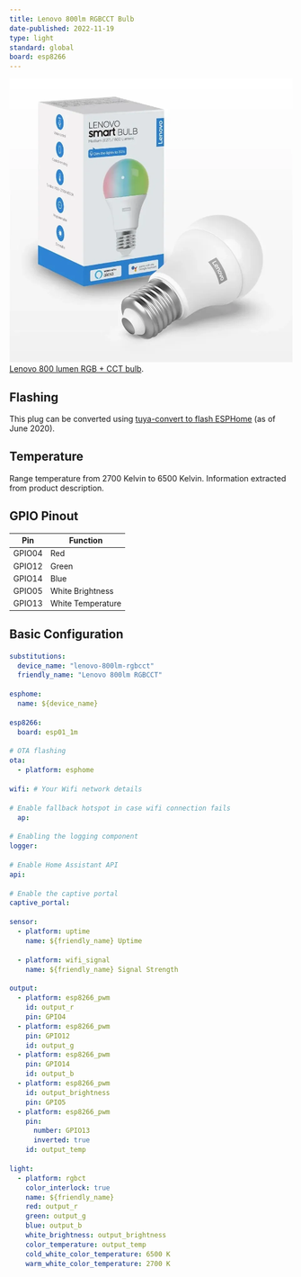 ```yaml
---
title: Lenovo 800lm RGBCCT Bulb
date-published: 2022-11-19
type: light
standard: global
board: esp8266
---
```


![Lenovo bulb packaging view](lenovo_ZG38C02978.webp "Lenovo 800 lumens RGB + CCT bulb")
[Lenovo 800 lumen RGB + CCT bulb](https://www.lenovo.com/es/es/smart-bulb/).

## Flashing

This plug can be converted using [tuya-convert to flash ESPHome](/guides/tuya-convert) (as of June 2020).

## Temperature

Range temperature from 2700 Kelvin to 6500 Kelvin. Information extracted from product description.

## GPIO Pinout

| Pin    | Function          |
|--------|-------------------|
| GPIO04 | Red               |
| GPIO12 | Green             |
| GPIO14 | Blue              |
| GPIO05 | White Brightness  |
| GPIO13 | White Temperature |

## Basic Configuration

```yaml
substitutions:
  device_name: "lenovo-800lm-rgbcct"
  friendly_name: "Lenovo 800lm RGBCCT"

esphome:
  name: ${device_name}

esp8266:
  board: esp01_1m
  
# OTA flashing
ota:
  - platform: esphome

wifi: # Your Wifi network details
  
# Enable fallback hotspot in case wifi connection fails  
  ap:

# Enabling the logging component
logger:

# Enable Home Assistant API
api:

# Enable the captive portal
captive_portal:

sensor:
  - platform: uptime
    name: ${friendly_name} Uptime

  - platform: wifi_signal
    name: ${friendly_name} Signal Strength

output:
  - platform: esp8266_pwm
    id: output_r
    pin: GPIO4
  - platform: esp8266_pwm
    pin: GPIO12
    id: output_g
  - platform: esp8266_pwm
    pin: GPIO14
    id: output_b
  - platform: esp8266_pwm
    id: output_brightness
    pin: GPIO5
  - platform: esp8266_pwm
    pin:
      number: GPIO13
      inverted: true
    id: output_temp

light:
  - platform: rgbct
    color_interlock: true
    name: ${friendly_name}
    red: output_r
    green: output_g
    blue: output_b
    white_brightness: output_brightness
    color_temperature: output_temp
    cold_white_color_temperature: 6500 K
    warm_white_color_temperature: 2700 K
```
